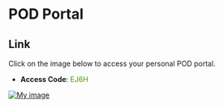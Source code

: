 # POD Portal

## Link
Click on the image below to access your personal POD portal.

- **Access Code**: <span style='color:#479608'>EJ6H</span>

<a href="https://backbone-portal.ace.aviatrixlab.com/ " target="_blank">

![My image](images/pod.png)

</a>